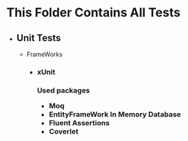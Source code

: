 <h1> This Folder Contains All Tests</h1>
<ul>
        <li>
            <h2>Unit Tests</h2>
            <ul>
                <li>FrameWorks</li>
                <ul>
                    <li>
                        <h3>xUnit<h3>
                            Used packages
                            <ul>
                                <li>Moq</li>
                                <li>EntityFrameWork In Memory Database</li>
                                <li>Fluent Assertions</li>
                                <li>Coverlet</li>
                            </ul>
                    </li>
                </ul>
            </ul>
        </li>
    </ul>
